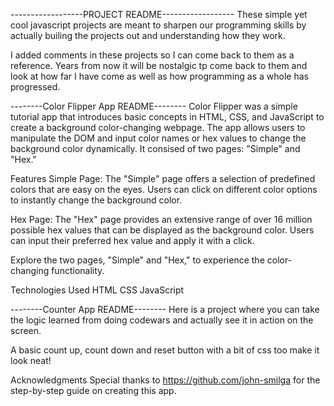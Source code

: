 ------------------PROJECT README------------------
These simple yet cool javascript projects are meant to sharpen our programming skills by actually builing the projects out and understanding how they work.

I added comments in these projects so I can come back to them as a reference. Years from now it will be nostalgic tp come back to them and look at how far I have come as well as how programming as a whole has progressed.

--------Color Flipper App README--------
Color Flipper was a simple tutorial app that introduces basic concepts in HTML, CSS, and JavaScript to create a background color-changing webpage. The app allows users to manipulate the DOM and input color names or hex values to change the background color dynamically. It consised of two pages: "Simple" and "Hex."

Features
Simple Page: The "Simple" page offers a selection of predefined colors that are easy on the eyes. Users can click on different color options to instantly change the background color.

Hex Page: The "Hex" page provides an extensive range of over 16 million possible hex values that can be displayed as the background color. Users can input their preferred hex value and apply it with a click.

Explore the two pages, "Simple" and "Hex," to experience the color-changing functionality.

Technologies Used
HTML
CSS
JavaScript

--------Counter App README--------
Here is a project where you can take the logic learned from doing codewars and actually see it in action on the screen.

A basic count up, count down and reset button with a bit of css too make it look neat!

Acknowledgments
Special thanks to https://github.com/john-smilga for the step-by-step guide on creating this app.
